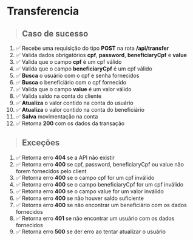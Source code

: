 # Transferencia

> ## Caso de sucesso

1. ✅ Recebe uma requisição do tipo **POST** na rota **/api/transfer**
2. ✅ Valida dados obrigatórios **cpf**, **password**, **beneficiaryCpf** e **value**
3. ✅ Valida que o campo **cpf** é um cpf válido
4. ✅ Valida que o campo **beneficiaryCpf** é um cpf válido
5. ✅ **Busca** o usuário com o cpf e senha fornecidos
6. ✅ **Busca** o beneficiário com o cpf fornecido
7. ✅ Valida que o campo **value** é um valor válido
8. ✅ Valida saldo na conta do cliente
9. ✅ **Atualiza** o valor contido na conta do usuário
10. ✅ **Atualiza** o valor contido na conta do beneficiário
11. ✅ **Salva** movimentação na conta
12. ✅ Retorna **200** com os dados da transação

> ## Exceções

1. ✅ Retorna erro **404** se a API não existir
2. ✅ Retorna erro **400** se cpf, password, beneficiaryCpf ou value não forem fornecidos pelo client
3. ✅ Retorna erro **400** se o campo cpf for um cpf inválido
4. ✅ Retorna erro **400** se o campo beneficiaryCpf for um cpf inválido
5. ✅ Retorna erro **400** se o campo value for um valor inválido
6. ✅ Retorna erro **400** se não houver saldo suficiente
7. ✅ Retorna erro **400** se não encontrar um beneficiário com os dados fornecidos
8. ✅ Retorna erro **401** se não encontrar um usuário com os dados fornecidos
9. ✅ Retorna erro **500** se der erro ao tentar atualizar o usuário
